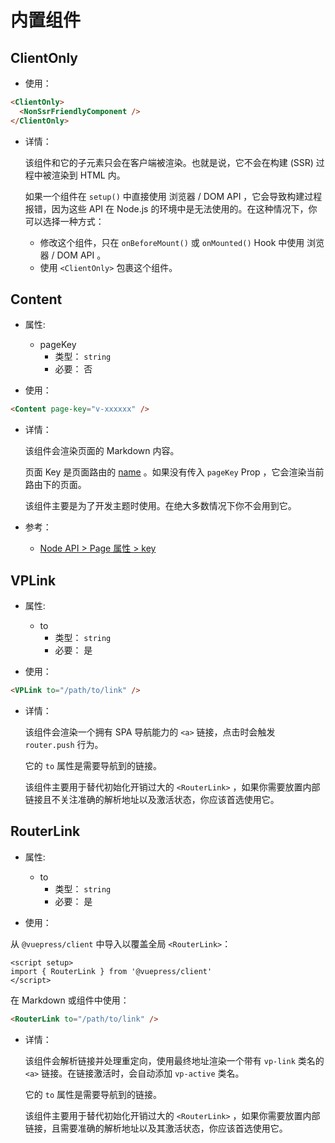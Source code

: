 # 内置组件

<NpmBadge package="@vuepress/client" />

## ClientOnly

- 使用：

```md
<ClientOnly>
  <NonSsrFriendlyComponent />
</ClientOnly>
```

- 详情：

  该组件和它的子元素只会在客户端被渲染。也就是说，它不会在构建 (SSR) 过程中被渲染到 HTML 内。

  如果一个组件在 `setup()` 中直接使用 浏览器 / DOM API ，它会导致构建过程报错，因为这些 API 在 Node.js 的环境中是无法使用的。在这种情况下，你可以选择一种方式：

  - 修改这个组件，只在 `onBeforeMount()` 或 `onMounted()` Hook 中使用 浏览器 / DOM API 。
  - 使用 `<ClientOnly>` 包裹这个组件。

## Content

- 属性:
  - pageKey
    - 类型： `string`
    - 必要： 否

- 使用：

```md
<Content page-key="v-xxxxxx" />
```

- 详情：

  该组件会渲染页面的 Markdown 内容。

  页面 Key 是页面路由的 [name](https://router.vuejs.org/zh/api/#name-2) 。如果没有传入 `pageKey` Prop ，它会渲染当前路由下的页面。

  该组件主要是为了开发主题时使用。在绝大多数情况下你不会用到它。

- 参考：
  - [Node API > Page 属性 > key](./node-api.md#key)

## VPLink

- 属性:
  - to
    - 类型： `string`
    - 必要： 是

- 使用：

```md
<VPLink to="/path/to/link" />
```

- 详情：

  该组件会渲染一个拥有 SPA 导航能力的 `<a>` 链接，点击时会触发 `router.push` 行为。

  它的 `to` 属性是需要导航到的链接。

  该组件主要用于替代初始化开销过大的 `<RouterLink>` ，如果你需要放置内部链接且不关注准确的解析地址以及激活状态，你应该首选使用它。

## RouterLink

- 属性:
  - to
    - 类型： `string`
    - 必要： 是

- 使用：

从 `@vuepress/client` 中导入以覆盖全局 `<RouterLink>`：

```vue
<script setup>
import { RouterLink } from '@vuepress/client'
</script>
```

在 Markdown 或组件中使用：

```md
<RouterLink to="/path/to/link" />
```

- 详情：

  该组件会解析链接并处理重定向，使用最终地址渲染一个带有 `vp-link` 类名的 `<a>` 链接。在链接激活时，会自动添加 `vp-active` 类名。

  它的 `to` 属性是需要导航到的链接。


  该组件主要用于替代初始化开销过大的 `<RouterLink>` ，如果你需要放置内部链接，且需要准确的解析地址以及其激活状态，你应该首选使用它。
